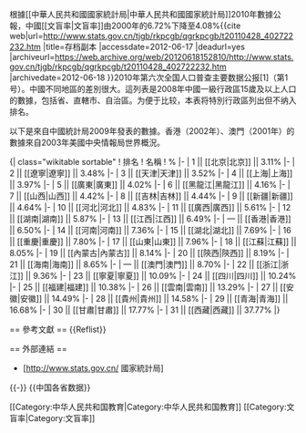 根據[[中華人民共和國國家統計局|中華人民共和國國家統計局]]2010年數據公報，中國[[文盲率|文盲率]]由2000年的6.72%下降至4.08%<ref>{{cite web|url=http://www.stats.gov.cn/tjgb/rkpcgb/qgrkpcgb/t20110428_402722232.htm |title=存档副本 |accessdate=2012-06-17 |deadurl=yes |archiveurl=https://web.archive.org/web/20120618152810/http://www.stats.gov.cn/tjgb/rkpcgb/qgrkpcgb/t20110428_402722232.htm |archivedate=2012-06-18 }}2010年第六次全国人口普查主要数据公报[1]（第1号）</ref>。中國不同地區的差別很大。這列表是2008年中國一級行政區15歲及以上人口的數據，包括省、直轄市、自治區。为便于比较，本表将特別行政區列出但不纳入排名。

以下是來自中國統計局2009年發表的數據。香港（2002年）、澳門（2001年）的數據來自2003年美國中央情報局世界概況。

{| class="wikitable sortable"
! 排名
! 名稱
! %
|-
| 1 || [[北京|北京]] || 3.11%
|-
| 2 || [[遼寧|遼寧]] || 3.48%
|-
| 3 || [[天津|天津]] || 3.52%
|-
| 4 || [[上海|上海]] || 3.97%
|-
| 5 || [[廣東|廣東]] || 4.02%
|-
| 6 || [[黑龍江|黑龍江]] || 4.16%
|-
| 7 || [[山西|山西]] || 4.42%
|-
| 8 || [[吉林|吉林]] || 4.44%
|-
| 9 || [[新疆|新疆]] || 4.64%
|-
| 10 || [[河北|河北]] || 4.83%
|-
| 11 || [[廣西|廣西]] || 5.61%
|-
| 12 || [[湖南|湖南]] || 5.87%
|-
| 13 || [[江西|江西]] || 6.49%
|-
| — || [[香港|香港]] || 6.50%
|-
| 14 || [[河南|河南]] || 7.36%
|-
| 15 || [[湖北|湖北]] || 7.69%
|-
| 16 || [[重慶|重慶]] || 7.80%
|-
| 17 || [[山東|山東]] || 7.96%
|-
| 18 || [[江蘇|江蘇]] || 8.05%
|-
| 19 || [[內蒙古|內蒙古]] || 8.14%
|-
| 20 || [[陝西|陝西]] || 8.19%
|-
| 21 || [[海南|海南]] || 8.65%
|-
| — || [[澳門|澳門]] || 8.70%
|-
| 22 || [[浙江|浙江]] || 9.36%
|-
| 23 || [[寧夏|寧夏]] || 10.09%
|-
| 24 || [[四川|四川]] || 10.24%
|-
| 25 || [[福建|福建]] || 10.38%
|-
| 26 || [[雲南|雲南]] || 13.29%
|-
| 27 || [[安徽|安徽]] || 14.49%
|-
| 28 || [[貴州|貴州]] || 14.58%
|-
| 29 || [[青海|青海]] || 16.68%
|-
| 30 || [[甘肅|甘肅]] || 17.77%
|-
| 31 || [[西藏|西藏]] || 37.77%
|}

== 參考文獻 ==
{{Reflist}}

== 外部連結 ==
* [http://www.stats.gov.cn/ 國家統計局]

{{-}}
{{中国各省数据}}

[[Category:中华人民共和国教育|Category:中华人民共和国教育]]
[[Category:文盲率|Category:文盲率]]